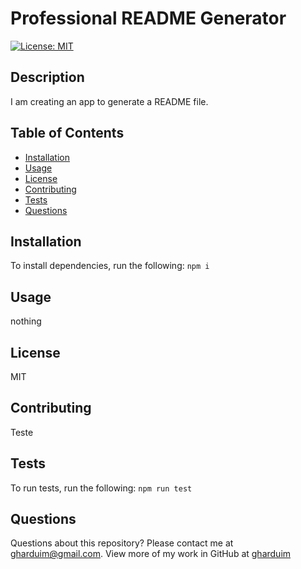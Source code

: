 # Professional README Generator
[![License: MIT](https://img.shields.io/badge/License-MIT-yellow.svg)](https://opensource.org/licenses/MIT)
## Description
I am creating an app to generate a README file.
## Table of Contents
* [Installation](#installation)
* [Usage](#usage)
* [License](#license)
* [Contributing](#contributing)
* [Tests](#tests)
* [Questions](#questions)
## Installation
To install dependencies, run the following:
`
npm i
`
## Usage
nothing
## License
 MIT
## Contributing
Teste
## Tests
To run tests, run the following:
`
npm run test
`
## Questions
Questions about this repository? Please contact me at [gharduim@gmail.com](mailto:gharduim@gmail.com). View more of my work in GitHub at [gharduim](https://github.com/gharduim) 

